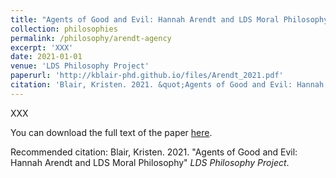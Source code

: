 ```yaml
---
title: "Agents of Good and Evil: Hannah Arendt and LDS Moral Philosophy"
collection: philosophies
permalink: /philosophy/arendt-agency
excerpt: 'XXX'
date: 2021-01-01
venue: 'LDS Philosophy Project'
paperurl: 'http://kblair-phd.github.io/files/Arendt_2021.pdf'
citation: 'Blair, Kristen. 2021. &quot;Agents of Good and Evil: Hannah Arendt and LDS Moral Philosophy&quot; <i>LDS Philosophy Project</i>.'
---
```


XXX 

You can download the full text of the paper [here](http://kblair-phd.github.io/files/Arendt_2021.pdf).

Recommended citation: Blair, Kristen. 2021. &quot;Agents of Good and Evil: Hannah Arendt and LDS Moral Philosophy&quot; <i>LDS Philosophy Project</i>.

